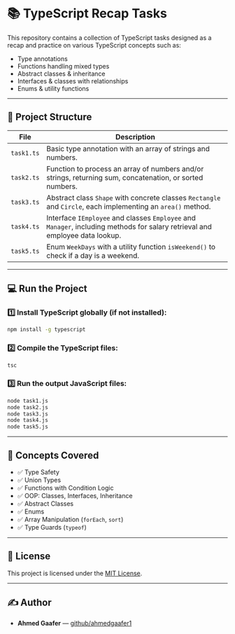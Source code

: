 # 📚 TypeScript Recap Tasks

This repository contains a collection of TypeScript tasks designed as a recap and practice on various TypeScript concepts such as:

- Type annotations
- Functions handling mixed types
- Abstract classes & inheritance
- Interfaces & classes with relationships
- Enums & utility functions

---

## 🚀 Project Structure

| File       | Description                                                                                                                  |
| ---------- | ---------------------------------------------------------------------------------------------------------------------------- |
| `task1.ts` | Basic type annotation with an array of strings and numbers.                                                                  |
| `task2.ts` | Function to process an array of numbers and/or strings, returning sum, concatenation, or sorted numbers.                     |
| `task3.ts` | Abstract class `Shape` with concrete classes `Rectangle` and `Circle`, each implementing an `area()` method.                 |
| `task4.ts` | Interface `IEmployee` and classes `Employee` and `Manager`, including methods for salary retrieval and employee data lookup. |
| `task5.ts` | Enum `WeekDays` with a utility function `isWeekend()` to check if a day is a weekend.                                        |

---

## 💻 Run the Project

### 1️⃣ Install TypeScript globally (if not installed):

```bash
npm install -g typescript
```

### 2️⃣ Compile the TypeScript files:

```bash
tsc
```

### 3️⃣ Run the output JavaScript files:

```bash
node task1.js
node task2.js
node task3.js
node task4.js
node task5.js
```

---

## 🧠 Concepts Covered

- ✅ Type Safety
- ✅ Union Types
- ✅ Functions with Condition Logic
- ✅ OOP: Classes, Interfaces, Inheritance
- ✅ Abstract Classes
- ✅ Enums
- ✅ Array Manipulation (`forEach`, `sort`)
- ✅ Type Guards (`typeof`)

---

## 📜 License

This project is licensed under the [MIT License](LICENSE).

---

## ✍️ Author

- **Ahmed Gaafer** — [github/ahmedgaafer1](https://github.com/ahmedgaafer1)
